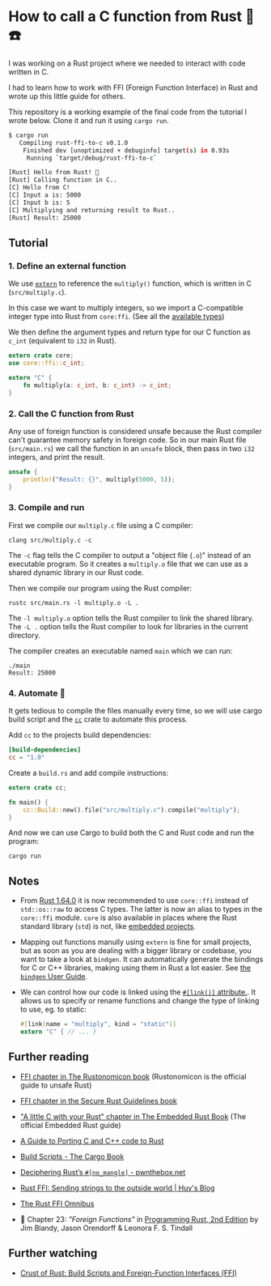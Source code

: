 # How to call a C function from Rust 🦀☎️

I was working on a Rust project where we needed to interact with code written in C.

I had to learn how to work with FFI (Foreign Function Interface) in Rust and wrote up this little guide for others.

This repository is a working example of the final code from the tutorial I wrote below. Clone it and run it using `cargo run`.

```bash
$ cargo run
   Compiling rust-ffi-to-c v0.1.0
    Finished dev [unoptimized + debuginfo] target(s) in 0.93s
     Running `target/debug/rust-ffi-to-c`

[Rust] Hello from Rust! 🦀
[Rust] Calling function in C..
[C] Hello from C!
[C] Input a is: 5000
[C] Input b is: 5
[C] Multiplying and returning result to Rust..
[Rust] Result: 25000
```

## Tutorial

### 1. Define an external function

We use [`extern`](https://doc.rust-lang.org/reference/items/external-blocks.html) to reference the `multiply()` function, which is written in C (`src/multiply.c`).

In this case we want to multiply integers, so we import a C-compatible integer type into Rust from `core:ffi`. (See all the [available types](https://doc.rust-lang.org/core/ffi/index.html))

We then define the argument types and return type for our C function as `c_int` (equivalent to `i32` in Rust).

```rust
extern crate core;
use core::ffi::c_int;

extern "C" {
    fn multiply(a: c_int, b: c_int) -> c_int;
}
```

### 2. Call the C function from Rust

Any use of foreign function is considered unsafe because the Rust compiler can't guarantee memory safety in foreign code. 
So in our main Rust file (`src/main.rs`) we call the function in an `unsafe` block, then pass in two `i32` integers, and print the result.

```rust
unsafe {
    println!("Result: {}", multiply(5000, 5));
}
```

### 3. Compile and run

First we compile our `multiply.c` file using a C compiler:

    clang src/multiply.c -c

The `-c` flag tells the C compiler to output a "object file (`.o`)" instead of an executable program. So it creates a `multiply.o` file that we can use as a shared dynamic library in our Rust code.

Then we compile our program using the Rust compiler:

    rustc src/main.rs -l multiply.o -L .

The `-l multiply.o` option tells the Rust compiler to link the shared library.
The `-L .` option tells the Rust compiler to look for libraries in the current directory.

The compiler creates an executable named `main` which we can run:

    ./main
    Result: 25000

### 4. Automate 🤖

It gets tedious to compile the files manually every time, so we will use cargo build script and the [`cc`](https://crates.io/crates/cc) crate to automate this process.

Add `cc` to the projects build dependencies:

```toml
[build-dependencies]
cc = "1.0"
```

Create a `build.rs` and add compile instructions:

```rust
extern crate cc;

fn main() {
    cc::Build::new().file("src/multiply.c").compile("multiply");
}
```

And now we can use Cargo to build both the C and Rust code and run the program:

    cargo run


## Notes

- From [Rust 1.64.0](https://blog.rust-lang.org/2022/09/22/Rust-1.64.0.html#c-compatible-ffi-types-in-core-and-alloc) it is now recommended to use `core::ffi` instead of `std::os::raw` to access C types. The latter is now an alias to types in the `core::ffi` module. `core` is also available in places where the Rust standard library (`std`) is not, like [embedded projects](https://docs.rust-embedded.org/book/intro/no-std.html).

- Mapping out functions manully using `extern` is fine for small projects, but as soon as you are dealing with a bigger library or codebase, you want to take a look at `bindgen`. It can automatically generate the bindings for C or C++ libraries, making using them in Rust a lot easier. See [the `bindgen` User Guide](https://rust-lang.github.io/rust-bindgen/).

- We can control how our code is linked using the [`#[link()]` attribute.](https://doc.rust-lang.org/reference/items/external-blocks.html#the-link-attribute). It allows us to specify or rename functions and change the type of linking to use, eg. to static:

    ```rust
    #[link(name = "multiply", kind = "static")]
    extern "C" { // ... }
    ```

## Further reading

- [FFI chapter in The Rustonomicon book](https://doc.rust-lang.org/nomicon/ffi.html) (Rustonomicon is the official guide to unsafe Rust)

- [FFI chapter in the Secure Rust Guidelines book](https://anssi-fr.github.io/rust-guide/07_ffi.html)

- ["A little C with your Rust" chapter in The Embedded Rust Book](https://docs.rust-embedded.org/book/interoperability/c-with-rust.html) (The official Embedded Rust guide)

- [A Guide to Porting C and C++ code to Rust](https://locka99.gitbooks.io/a-guide-to-porting-c-to-rust/content/)

- [Build Scripts - The Cargo Book](https://doc.rust-lang.org/cargo/reference/build-scripts.html)

- [Deciphering Rust’s `#[no_mangle]` - pwnthebox.net](https://www.pwnthebox.net/rust/2020/11/01/deciphering-no-mangle.html)

- [Rust FFI: Sending strings to the outside world | Huy's Blog](https://snacky.blog/en/string-ffi-rust.html)

- [The Rust FFI Omnibus](http://jakegoulding.com/rust-ffi-omnibus/)

- 📖 Chapter 23: *"Foreign Functions"* in [Programming Rust, 2nd Edition](https://www.oreilly.com/library/view/programming-rust-2nd/9781492052586/) by Jim Blandy, Jason Orendorff & Leonora F. S. Tindall

## Further watching

- [Crust of Rust: Build Scripts and Foreign-Function Interfaces (FFI)](https://www.youtube.com/watch?v=pePqWoTnSmQ)
